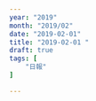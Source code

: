 ```yaml
---
year: "2019"
month: "2019/02"
date: "2019-02-01"
title: "2019-02-01 "
draft: true
tags: [
    "日報"
]

---
```


